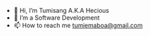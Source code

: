 - 👋 Hi, I’m Tumisang A.K.A Hecious
- 👀 I’m a Software Development
- 📫 How to reach me tumiemaboa@gmail.com

<!---
tumisang/tumisang is a ✨ special ✨ repository because its `README.md` (this file) appears on your GitHub profile.
You can click the Preview link to take a look at your changes.
--->
